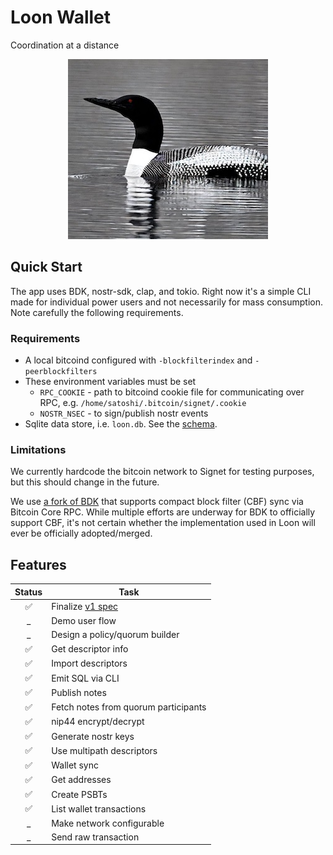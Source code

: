# Loon Wallet
Coordination at a distance

<div align="center">
    <img src="./doc/logo.jpg?raw=true">
    <!-- <img src="./doc/logo.jpg" width="220" /> -->
</div>


## Quick Start
The app uses BDK, nostr-sdk, clap, and tokio. Right now it's a simple CLI made for individual power users and not necessarily for mass consumption. Note carefully the following requirements.

### Requirements
- A local bitcoind configured with `-blockfilterindex` and `-peerblockfilters`
- These environment variables must be set
    - `RPC_COOKIE` - path to bitcoind cookie file for communicating over RPC, e.g. `/home/satoshi/.bitcoin/signet/.cookie`
    - `NOSTR_NSEC` - to sign/publish nostr events
- Sqlite data store, i.e. `loon.db`. See the [schema](./schema.sql).

### Limitations
We currently hardcode the bitcoin network to Signet for testing purposes, but this should change in the future.

We use [a fork of BDK](https://github.com/ValuedMammal/bdk/tree/feat/bitcoind-rpc-filter) that supports compact block filter (CBF) sync via Bitcoin Core RPC. While multiple efforts are underway for BDK to officially support CBF, it's not certain whether the implementation used in Loon will ever be officially adopted/merged.

## Features
|Status|Task|
|:----:|--------|
|✅ | Finalize [v1 spec](./doc/specification.md) |
|_ | Demo user flow |
|_ | Design a policy/quorum builder |
|✅ | Get descriptor info |
|✅ | Import descriptors |
|✅ | Emit SQL via CLI |
|✅ | Publish notes |
|✅ | Fetch notes from quorum participants |
|✅ | nip44 encrypt/decrypt |
|✅ | Generate nostr keys |
|✅ | Use multipath descriptors |
|✅ | Wallet sync |
|✅ | Get addresses |
|✅ | Create PSBTs |
|✅ | List wallet transactions |
|_ | Make network configurable |
|_ | Send raw transaction |
